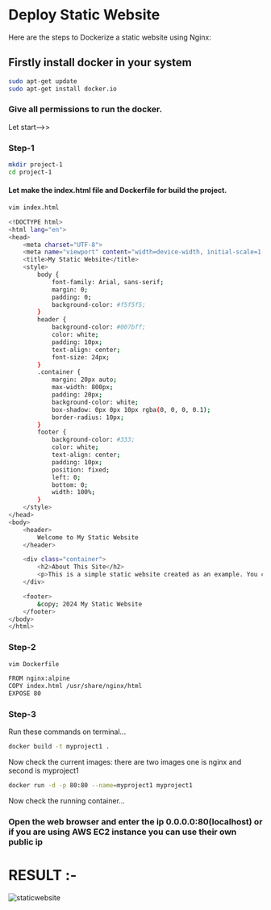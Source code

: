 
# Deploy Static Website 
Here are the steps to Dockerize a static website using Nginx:


## Firstly install docker in your system

```bash
sudo apt-get update
sudo apt-get install docker.io
```

### Give all permissions to run the docker.

Let start-->>

### Step-1

```bash
mkdir project-1
cd project-1
```

#### Let make the index.html file and  Dockerfile for build the project.

```bash
vim index.html
```
```bash
<!DOCTYPE html>
<html lang="en">
<head>
    <meta charset="UTF-8">
    <meta name="viewport" content="width=device-width, initial-scale=1.0">
    <title>My Static Website</title>
    <style>
        body {
            font-family: Arial, sans-serif;
            margin: 0;
            padding: 0;
            background-color: #f5f5f5;
        }
        header {
            background-color: #007bff;
            color: white;
            padding: 10px;
            text-align: center;
            font-size: 24px;
        }
        .container {
            margin: 20px auto;
            max-width: 800px;
            padding: 20px;
            background-color: white;
            box-shadow: 0px 0px 10px rgba(0, 0, 0, 0.1);
            border-radius: 10px;
        }
        footer {
            background-color: #333;
            color: white;
            text-align: center;
            padding: 10px;
            position: fixed;
            left: 0;
            bottom: 0;
            width: 100%;
        }
    </style>
</head>
<body>
    <header>
        Welcome to My Static Website
    </header>

    <div class="container">
        <h2>About This Site</h2>
        <p>This is a simple static website created as an example. You can use it as a starting point for your own projects!</p>
    </div>

    <footer>
        &copy; 2024 My Static Website
    </footer>
</body>
</html>

```
### Step-2
```bash
vim Dockerfile
```

```bash
FROM nginx:alpine
COPY index.html /usr/share/nginx/html
EXPOSE 80
```
### Step-3

Run these commands on terminal...

```bash
docker build -t myproject1 .
```

Now check the current images: there are two images one is nginx and second is myproject1

```bash
docker run -d -p 80:80 --name=myproject1 myproject1
```

Now check the running container...

### Open the web browser and enter the ip 0.0.0.0:80(localhost) or if you are using AWS EC2 instance you can use their own public ip

# RESULT :-
![staticwebsite](image.jpg)


